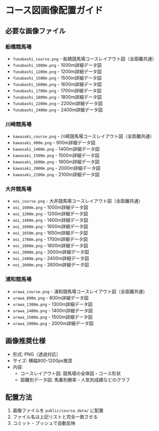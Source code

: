 # コース図画像配置ガイド

## 必要な画像ファイル

### 船橋競馬場
- `funabashi_course.png` - 船橋競馬場コースレイアウト図（全距離共通）
- `funabashi_1000m.png` - 1000m詳細データ図
- `funabashi_1200m.png` - 1200m詳細データ図
- `funabashi_1500m.png` - 1500m詳細データ図
- `funabashi_1600m.png` - 1600m詳細データ図
- `funabashi_1700m.png` - 1700m詳細データ図
- `funabashi_1800m.png` - 1800m詳細データ図
- `funabashi_2200m.png` - 2200m詳細データ図
- `funabashi_2400m.png` - 2400m詳細データ図

### 川崎競馬場
- `kawasaki_course.png` - 川崎競馬場コースレイアウト図（全距離共通）
- `kawasaki_900m.png` - 900m詳細データ図
- `kawasaki_1400m.png` - 1400m詳細データ図
- `kawasaki_1500m.png` - 1500m詳細データ図
- `kawasaki_1600m.png` - 1600m詳細データ図
- `kawasaki_2000m.png` - 2000m詳細データ図
- `kawasaki_2100m.png` - 2100m詳細データ図

### 大井競馬場
- `ooi_course.png` - 大井競馬場コースレイアウト図（全距離共通）
- `ooi_1000m.png` - 1000m詳細データ図
- `ooi_1200m.png` - 1200m詳細データ図
- `ooi_1400m.png` - 1400m詳細データ図
- `ooi_1600m.png` - 1600m詳細データ図
- `ooi_1650m.png` - 1650m詳細データ図
- `ooi_1700m.png` - 1700m詳細データ図
- `ooi_1800m.png` - 1800m詳細データ図
- `ooi_2000m.png` - 2000m詳細データ図
- `ooi_2400m.png` - 2400m詳細データ図
- `ooi_2600m.png` - 2600m詳細データ図

### 浦和競馬場
- `urawa_course.png` - 浦和競馬場コースレイアウト図（全距離共通）
- `urawa_800m.png` - 800m詳細データ図
- `urawa_1300m.png` - 1300m詳細データ図
- `urawa_1400m.png` - 1400m詳細データ図
- `urawa_1500m.png` - 1500m詳細データ図
- `urawa_2000m.png` - 2000m詳細データ図

## 画像推奨仕様
- 形式: PNG（透過対応）
- サイズ: 横幅800-1200px推奨
- 内容: 
  - コースレイアウト図: 競馬場の全体図・コース形状
  - 距離別データ図: 馬番別勝率・人気別成績などのグラフ

## 配置方法
1. 画像ファイルを `public/course_data/` に配置
2. ファイル名は上記リストと完全一致させる
3. コミット・プッシュで自動反映
